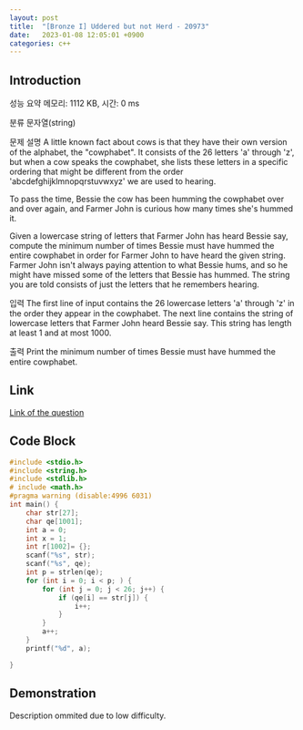 ```yaml
---
layout: post
title:  "[Bronze I] Uddered but not Herd - 20973"
date:   2023-01-08 12:05:01 +0900
categories: c++
---
```


## Introduction

성능 요약
메모리: 1112 KB, 시간: 0 ms

분류
문자열(string)

문제 설명
A little known fact about cows is that they have their own version of the alphabet, the "cowphabet". It consists of the 26 letters 'a' through 'z', but when a cow speaks the cowphabet, she lists these letters in a specific ordering that might be different from the order 'abcdefghijklmnopqrstuvwxyz' we are used to hearing.

To pass the time, Bessie the cow has been humming the cowphabet over and over again, and Farmer John is curious how many times she's hummed it.

Given a lowercase string of letters that Farmer John has heard Bessie say, compute the minimum number of times Bessie must have hummed the entire cowphabet in order for Farmer John to have heard the given string. Farmer John isn't always paying attention to what Bessie hums, and so he might have missed some of the letters that Bessie has hummed. The string you are told consists of just the letters that he remembers hearing.

입력
The first line of input contains the 26 lowercase letters 'a' through 'z' in the order they appear in the cowphabet. The next line contains the string of lowercase letters that Farmer John heard Bessie say. This string has length at least 1 and at most 1000.

출력
Print the minimum number of times Bessie must have hummed the entire cowphabet.

## Link

[Link of the question](https://www.acmicpc.net/problem/20973)

## Code Block

```c
#include <stdio.h>
#include <string.h>
#include <stdlib.h>
# include <math.h>
#pragma warning (disable:4996 6031)
int main() {
    char str[27];
    char qe[1001];
    int a = 0;
    int x = 1;
    int r[1002]= {}; 
    scanf("%s", str);
    scanf("%s", qe);
    int p = strlen(qe); 
    for (int i = 0; i < p; ) {
        for (int j = 0; j < 26; j++) {
            if (qe[i] == str[j]) {
                i++;
            }
        }
        a++;
    }
    printf("%d", a);

}   
```

## Demonstration

Description ommited due to low difficulty.
